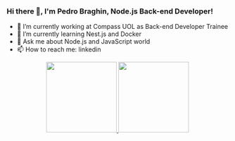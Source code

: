 ### Hi there 👋, I'm Pedro Braghin, Node.js Back-end Developer!

- 🔭 I’m currently working at Compass UOL as Back-end Developer Trainee
- 🌱 I’m currently learning Nest.js and Docker
- 💬 Ask me about Node.js and JavaScript world
- 📫 How to reach me: linkedin

<html>
  <div align="center">
    <a href="https://github.com/pedrobraghin">
    <img height="160em" src="https://github-readme-stats.vercel.app/api?username=pedrobraghin&show_icons=true&theme=dracula"/>
    <img height="160em" src="https://github-readme-stats.vercel.app/api/top-langs/?username=pedrobraghin&layout=compact&langs_count=7&theme=dracula"/>
</div>
</html>
